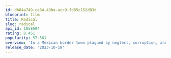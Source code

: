 ```yaml
---
id: db84a749-ca34-43ba-acc9-fd85c152d83d
blueprint: film
title: Radical
slug: radical
api_id: 1058694
rating: 8.451
popularity: 57.561
overview: 'In a Mexican border town plagued by neglect, corruption, and violence, a frustrated teacher tries a radical new method to break through his students’ apathy and unlock their curiosity, their potential… and maybe even their genius.'
release_date: '2023-10-19'
---
```

